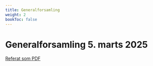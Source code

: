 ```yaml
---
title: Generalforsamling
weight: 2
bookToc: false
---
```


#  Generalforsamling 5. marts 2025

[Referat som PDF](/docs/2025-generalforsamling-referat.pdf)


